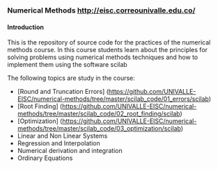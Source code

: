 ### Numerical Methods http://eisc.correounivalle.edu.co/

#### Introduction

This is the repository of source code for the practices of the numerical methods course. In this course students learn about the principles for solving problems using numerical methods techniques and how to implement them using the software scilab 
 
The following topics are study in the course:
* [Round and Truncation Errors] 
(https://github.com/UNIVALLE-EISC/numerical-methods/tree/master/scilab_code/01_errors/scilab)
* [Root Finding]
(https://github.com/UNIVALLE-EISC/numerical-methods/tree/master/scilab_code/02_root_finding/scilab)
* [Optimization]
(https://github.com/UNIVALLE-EISC/numerical-methods/tree/master/scilab_code/03_optimization/scilab)
* Linear and Non Linear Systems
* Regression and Interpolation
* Numerical derivation and integration
* Ordinary Equations
